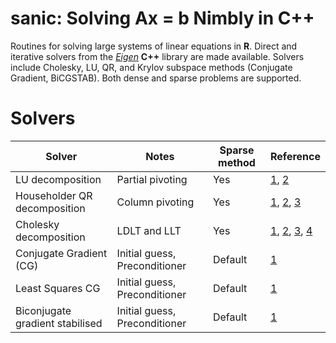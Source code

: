 
# sanic: Solving Ax = b Nimbly in C++

Routines for solving large systems of linear equations in **R**. Direct and iterative solvers from the [*Eigen*](https://eigen.tuxfamily.org) **C++** library are made available. Solvers include Cholesky, LU, QR, and Krylov subspace methods (Conjugate Gradient, BiCGSTAB). Both dense and sparse problems are supported.

# Solvers

Solver | Notes | Sparse method | Reference
--- | --- | --- | ---
LU decomposition | Partial pivoting | Yes | [1](https://eigen.tuxfamily.org/dox/classEigen_1_1PartialPivLU), [2](https://eigen.tuxfamily.org/dox/classEigen_1_1SparseLU)
Householder QR decomposition | Column pivoting | Yes | [1](https://eigen.tuxfamily.org/dox/classEigen_1_1ColPivHouseholderQR), [2](https://eigen.tuxfamily.org/dox/classEigen_1_1HouseholderQR), [3](https://eigen.tuxfamily.org/dox/classEigen_1_1SparseQR)
Cholesky decomposition | LDLT and LLT | Yes | [1](https://eigen.tuxfamily.org/dox/classEigen_1_1LDLT), [2](https://eigen.tuxfamily.org/dox/classEigen_1_1LLT), [3](https://eigen.tuxfamily.org/dox/classEigen_1_1SimplicialLDLT), [4](https://eigen.tuxfamily.org/dox/classEigen_1_1SimplicialLLT)
Conjugate Gradient (CG) | Initial guess, Preconditioner | Default | [1](https://eigen.tuxfamily.org/dox/classEigen_1_1ConjugateGradient)
Least Squares CG | Initial guess, Preconditioner | Default | [1](https://eigen.tuxfamily.org/dox/classEigen_1_1LeastSquaresConjugateGradient)
Biconjugate gradient stabilised | Initial guess, Preconditioner | Default | [1](https://eigen.tuxfamily.org/dox/classEigen_1_1BiCGSTAB)
